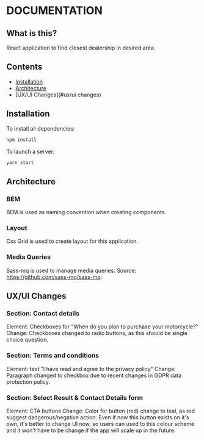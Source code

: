 <h1>DOCUMENTATION</h1>

## What is this?
React application to find closest dealership in desired area.

## Contents
- [Installation](#installation)
- [Architecture](#architecture)
- [UX/UI Changes](#ux/ui changes)



## Installation

To install all dependencies:
```bash
npm install
```

To launch a server:
```bash
yarn start
```

## Architecture

### BEM
BEM is used as naming convention when creating components.

### Layout
Css Grid is used to create layout for this application.

### Media Queries
Sass-mq is used to manage media queries. Source: <a href="https://github.com/sass-mq/sass-mq">https://github.com/sass-mq/sass-mq</a>.



## UX/UI Changes

### Section: Contact details
Element: Checkboxes for "When do you plan to purchase your motorcycle?"
Change:
Checkboxes changed to radio buttons, as this should be single choice question.


### Section: Terms and conditions
Element: text "I have read and agree to the privacy policy"
Change:
Paragraph changed to checkbox due to recent changes in GDPR data protection policy.


### Section: Select Result & Contact Details form
Element: CTA buttons
Change:
Color for button (red) change to teal, as red suggest dangerous/negative action. Even if now this button exists on it's own, it's better to change UI now, so users can used to this colour scheme and it won't have to be change if the app will scale up in the future.